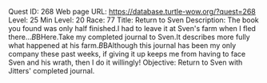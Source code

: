 Quest ID: 268
Web page URL: https://database.turtle-wow.org/?quest=268
Level: 25
Min Level: 20
Race: 77
Title: Return to Sven
Description: The book you found was only half finished.I had to leave it at Sven's farm when I fled there...$B$BHere.Take my completed journal to Sven.It describes more fully what happened at his farm.$B$BAlthough this journal has been my only company these past weeks, if giving it up keeps me from having to face Sven and his wrath, then I do it willingly!
Objective: Return to Sven with Jitters' completed journal.
